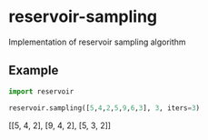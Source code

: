 # reservoir-sampling
Implementation of reservoir sampling algorithm

## Example
```python
import reservoir

reservoir.sampling([5,4,2,5,9,6,3], 3, iters=3)
```
[[5, 4, 2], [9, 4, 2], [5, 3, 2]]
```

